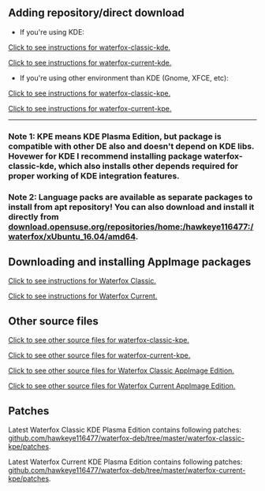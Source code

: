 ## Adding repository/direct download

* If you're using KDE:

[Click to see instructions for waterfox-classic-kde.](https://software.opensuse.org//download.html?project=home%3Ahawkeye116477%3Awaterfox&package=waterfox-classic-kde)

[Click to see instructions for waterfox-current-kde.](https://software.opensuse.org//download.html?project=home%3Ahawkeye116477%3Awaterfox&package=waterfox-current-kde)


* If you're using other environment than KDE (Gnome, XFCE, etc):

[Click to see instructions for waterfox-classic-kpe.](https://software.opensuse.org//download.html?project=home%3Ahawkeye116477%3Awaterfox&package=waterfox-classic-kpe)

[Click to see instructions for waterfox-current-kpe.](https://software.opensuse.org//download.html?project=home%3Ahawkeye116477%3Awaterfox&package=waterfox-current-kpe)



------
### Note 1: KPE means KDE Plasma Edition, but package is compatible with other DE also and doesn't depend on KDE libs. Hovewer for KDE I recommend installing package waterfox-classic-kde, which also installs other depends required for proper working of KDE integration features.

### Note 2: Language packs are available as separate packages to install from apt repository! You can also download and install it directly from [download.opensuse.org/repositories/home:/hawkeye116477:/waterfox/xUbuntu_16.04/amd64](https://download.opensuse.org/repositories/home:/hawkeye116477:/waterfox/xUbuntu_16.04/amd64).


## Downloading and installing AppImage packages

[Click to see instructions for Waterfox Classic.](https://appimage.github.io/Waterfox_Classic/)

[Click to see instructions for Waterfox Current.](https://appimage.github.io/Waterfox_Current/)

## Other source files

[Click to see other source files for waterfox-classic-kpe.](https://build.opensuse.org/package/show/home:hawkeye116477:waterfox/waterfox-classic-kpe)

[Click to see other source files for waterfox-current-kpe.](https://build.opensuse.org/package/show/home:hawkeye116477:waterfox/waterfox-current-kpe)

[Click to see other source files for Waterfox Classic AppImage Edition.](https://build.opensuse.org/package/show/home:hawkeye116477:waterfox/waterfox-classic-appimage)

[Click to see other source files for Waterfox Current AppImage Edition.](https://build.opensuse.org/package/show/home:hawkeye116477:waterfox/waterfox-current-appimage)

## Patches
Latest Waterfox Classic KDE Plasma Edition contains following patches: [github.com/hawkeye116477/waterfox-deb/tree/master/waterfox-classic-kpe/patches](https://github.com/hawkeye116477/waterfox-deb/tree/master/waterfox-classic-kpe/patches).

Latest Waterfox Current KDE Plasma Edition contains following patches: [github.com/hawkeye116477/waterfox-deb/tree/master/waterfox-current-kpe/patches](https://github.com/hawkeye116477/waterfox-deb/tree/master/waterfox-current-kpe/patches).
